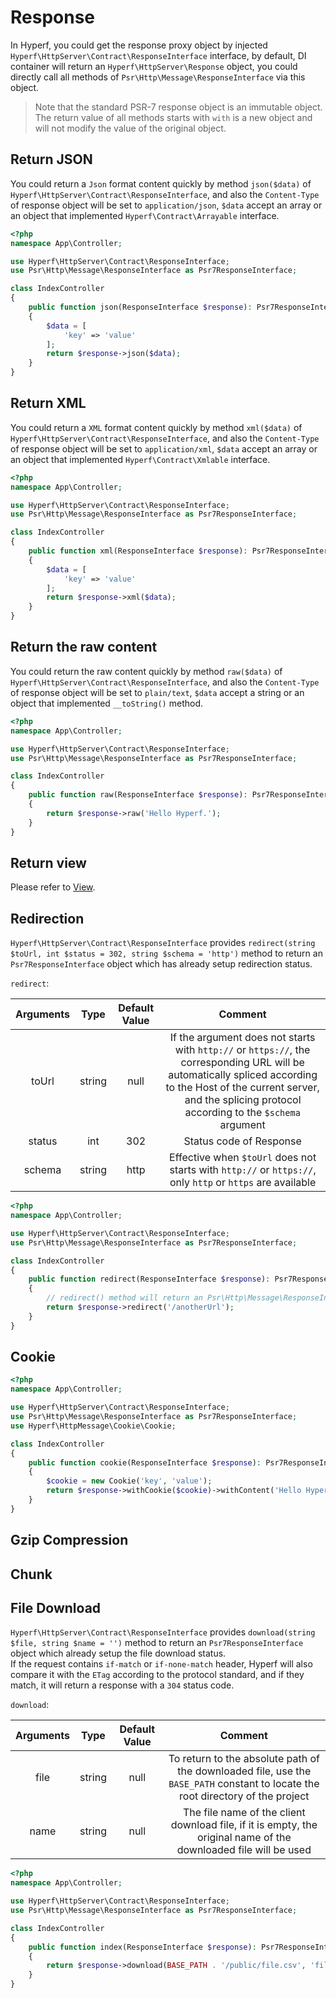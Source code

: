 # Response

In Hyperf, you could get the response proxy object by injected `Hyperf\HttpServer\Contract\ResponseInterface` interface, by default, DI container will return an `Hyperf\HttpServer\Response` object, you could directly call all methods of `Psr\Http\Message\ResponseInterface` via this object.

> Note that the standard PSR-7 response object is an immutable object. The return value of all methods starts with `with` is a new object and will not modify the value of the original object.

## Return JSON

You could return a `Json` format content quickly by method `json($data)` of `Hyperf\HttpServer\Contract\ResponseInterface`, and also the `Content-Type` of response object will be set to `application/json`, `$data` accept an array or an object that implemented `Hyperf\Contract\Arrayable` interface.

```php
<?php
namespace App\Controller;

use Hyperf\HttpServer\Contract\ResponseInterface;
use Psr\Http\Message\ResponseInterface as Psr7ResponseInterface;

class IndexController
{
    public function json(ResponseInterface $response): Psr7ResponseInterface
    {
        $data = [
            'key' => 'value'
        ];
        return $response->json($data);
    }
}
```

## Return XML

You could return a `XML` format content quickly by method `xml($data)` of `Hyperf\HttpServer\Contract\ResponseInterface`, and also the `Content-Type` of response object will be set to `application/xml`, `$data` accept an array or an object that implemented `Hyperf\Contract\Xmlable` interface.

```php
<?php
namespace App\Controller;

use Hyperf\HttpServer\Contract\ResponseInterface;
use Psr\Http\Message\ResponseInterface as Psr7ResponseInterface;

class IndexController
{
    public function xml(ResponseInterface $response): Psr7ResponseInterface
    {
        $data = [
            'key' => 'value'
        ];
        return $response->xml($data);
    }
}
```

## Return the raw content

You could return the raw content quickly by method `raw($data)` of `Hyperf\HttpServer\Contract\ResponseInterface`, and also the `Content-Type` of response object will be set to `plain/text`, `$data` accept a string or an object that implemented `__toString()` method.

```php
<?php
namespace App\Controller;

use Hyperf\HttpServer\Contract\ResponseInterface;
use Psr\Http\Message\ResponseInterface as Psr7ResponseInterface;

class IndexController
{
    public function raw(ResponseInterface $response): Psr7ResponseInterface
    {
        return $response->raw('Hello Hyperf.');
    }
}
```

## Return view

Please refer to [View](zh-cn/view.md).

## Redirection

`Hyperf\HttpServer\Contract\ResponseInterface` provides `redirect(string $toUrl, int $status = 302, string $schema = 'http')` method to return an `Psr7ResponseInterface` object which has already setup redirection status.

`redirect`:   

|  Arguments  |  Type  | Default Value |                                                      Comment                                                      |
|:------:|:------:|:------:|:--------------------------------------------------------------------------------------------------------------:|
| toUrl  | string |   null   | If the argument does not starts with `http://` or `https://`, the corresponding URL will be automatically spliced according to the Host of the current server, and the splicing protocol according to the `$schema` argument |
| status |  int   |  302   |                                                   Status code of Response                                                   |
| schema | string |  http  |                 Effective when `$toUrl` does not starts with `http://` or `https://`, only `http` or `https` are available                |

```php
<?php
namespace App\Controller;

use Hyperf\HttpServer\Contract\ResponseInterface;
use Psr\Http\Message\ResponseInterface as Psr7ResponseInterface;

class IndexController
{
    public function redirect(ResponseInterface $response): Psr7ResponseInterface
    {
        // redirect() method will return an Psr\Http\Message\ResponseInterface object, needs to return the object.
        return $response->redirect('/anotherUrl');
    }
}
```

## Cookie

```php
<?php
namespace App\Controller;

use Hyperf\HttpServer\Contract\ResponseInterface;
use Psr\Http\Message\ResponseInterface as Psr7ResponseInterface;
use Hyperf\HttpMessage\Cookie\Cookie;

class IndexController
{
    public function cookie(ResponseInterface $response): Psr7ResponseInterface
    {
        $cookie = new Cookie('key', 'value');
        return $response->withCookie($cookie)->withContent('Hello Hyperf.');
    }
}
```

## Gzip Compression

## Chunk

## File Download

`Hyperf\HttpServer\Contract\ResponseInterface` provides `download(string $file, string $name = '')` method to return an `Psr7ResponseInterface` object which already setup the file download status.   
If the request contains `if-match` or `if-none-match` header, Hyperf will also compare it with the `ETag` according to the protocol standard, and if they match, it will return a response with a `304` status code.

`download`:   

| Arguments |  Type  | Default Value |                                Comment                                 |
|:----:|:------:|:------:|:-------------------------------------------------------------------:|
| file | string |   null   | To return to the absolute path of the downloaded file, use the `BASE_PATH` constant to locate the root directory of the project |
| name | string |   null   |         The file name of the client download file, if it is empty, the original name of the downloaded file will be used          |


```php
<?php
namespace App\Controller;

use Hyperf\HttpServer\Contract\ResponseInterface;
use Psr\Http\Message\ResponseInterface as Psr7ResponseInterface;

class IndexController
{
    public function index(ResponseInterface $response): Psr7ResponseInterface
    {
        return $response->download(BASE_PATH . '/public/file.csv', 'filename.csv');
    }
}
```
